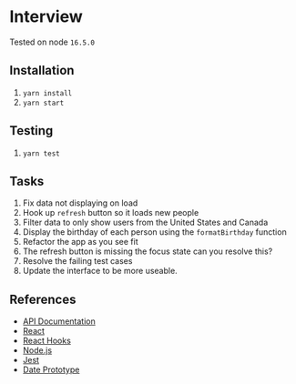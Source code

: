 # Interview 

Tested on node `16.5.0`

## Installation

1. `yarn install`
2. `yarn start`

## Testing

1. `yarn test`

## Tasks

1. Fix data not displaying on load
2. Hook up `refresh` button so it loads new people
3. Filter data to only show users from the United States and Canada
4. Display the birthday of each person using the `formatBirthday` function
5. Refactor the app as you see fit
6. The refresh button is missing the focus state can you resolve this?
6. Resolve the failing test cases
7. Update the interface to be more useable.
 
## References

- [API Documentation](https://randomuser.me/documentation)
- [React](https://reactjs.org)
- [React Hooks](https://reactjs.org/docs/hooks-intro.html)
- [Node.js](https://nodejs.org/en/)
- [Jest](https://jestjs.io)
- [Date Prototype](https://developer.mozilla.org/en-US/docs/Web/JavaScript/Reference/Global_Objects/Date)
